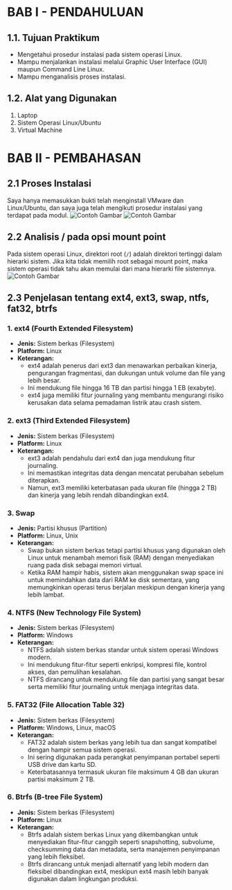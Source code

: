 # BAB I - PENDAHULUAN

## 1.1. Tujuan Praktikum
- Mengetahui prosedur instalasi pada sistem operasi Linux.
- Mampu menjalankan instalasi melalui Graphic User Interface (GUI) maupun Command Line Linux.
- Mampu menganalisis proses instalasi.

## 1.2. Alat yang Digunakan
1. Laptop
2. Sistem Operasi Linux/Ubuntu
3. Virtual Machine

# BAB II - PEMBAHASAN

## 2.1 Proses Instalasi
Saya hanya memasukkan bukti telah menginstall VMware dan Linux/Ubuntu, dan saya juga telah mengikuti prosedur instalasi yang terdapat pada modul.
![Contoh Gambar](https://github.com/Kingfroze/Bahij-Ammar-Dzakwan-Al-Faiq_09011182328018-Semester3_Praktikum-SO/blob/main/Sistem%20Operasi/Screenshot%202024-08-29%20141554.png)
![Contoh Gambar](https://github.com/Kingfroze/Bahij-Ammar-Dzakwan-Al-Faiq_09011182328018-Semester3_Praktikum-SO/blob/main/Sistem%20Operasi/Screenshot%202024-08-29%20141806.png)
## 2.2 Analisis / pada opsi mount point
Pada sistem operasi Linux, direktori root (`/`) adalah direktori tertinggi dalam hierarki sistem. Jika kita tidak memilih root sebagai mount point, maka sistem operasi tidak tahu akan memulai dari mana hierarki file sistemnya.
![Contoh Gambar](https://github.com/Kingfroze/Bahij-Ammar-Dzakwan-Al-Faiq_09011182328018-Semester3_Praktikum-SO/blob/main/Sistem%20Operasi/Screenshot%202024-08-29%20212646.png)
## 2.3 Penjelasan tentang ext4, ext3, swap, ntfs, fat32, btrfs

### 1. ext4 (Fourth Extended Filesystem)
- **Jenis:** Sistem berkas (Filesystem)
- **Platform:** Linux
- **Keterangan:**
  - ext4 adalah penerus dari ext3 dan menawarkan perbaikan kinerja, pengurangan fragmentasi, dan dukungan untuk volume dan file yang lebih besar.
  - Ini mendukung file hingga 16 TB dan partisi hingga 1 EB (exabyte).
  - ext4 juga memiliki fitur journaling yang membantu mengurangi risiko kerusakan data selama pemadaman listrik atau crash sistem.

### 2. ext3 (Third Extended Filesystem)
- **Jenis:** Sistem berkas (Filesystem)
- **Platform:** Linux
- **Keterangan:**
  - ext3 adalah pendahulu dari ext4 dan juga mendukung fitur journaling.
  - Ini memastikan integritas data dengan mencatat perubahan sebelum diterapkan.
  - Namun, ext3 memiliki keterbatasan pada ukuran file (hingga 2 TB) dan kinerja yang lebih rendah dibandingkan ext4.

### 3. Swap
- **Jenis:** Partisi khusus (Partition)
- **Platform:** Linux, Unix
- **Keterangan:**
  - Swap bukan sistem berkas tetapi partisi khusus yang digunakan oleh Linux untuk menambah memori fisik (RAM) dengan menyediakan ruang pada disk sebagai memori virtual.
  - Ketika RAM hampir habis, sistem akan menggunakan swap space ini untuk memindahkan data dari RAM ke disk sementara, yang memungkinkan operasi terus berjalan meskipun dengan kinerja yang lebih lambat.

### 4. NTFS (New Technology File System)
- **Jenis:** Sistem berkas (Filesystem)
- **Platform:** Windows
- **Keterangan:**
  - NTFS adalah sistem berkas standar untuk sistem operasi Windows modern.
  - Ini mendukung fitur-fitur seperti enkripsi, kompresi file, kontrol akses, dan pemulihan kesalahan.
  - NTFS dirancang untuk mendukung file dan partisi yang sangat besar serta memiliki fitur journaling untuk menjaga integritas data.

### 5. FAT32 (File Allocation Table 32)
- **Jenis:** Sistem berkas (Filesystem)
- **Platform:** Windows, Linux, macOS
- **Keterangan:**
  - FAT32 adalah sistem berkas yang lebih tua dan sangat kompatibel dengan hampir semua sistem operasi.
  - Ini sering digunakan pada perangkat penyimpanan portabel seperti USB drive dan kartu SD.
  - Keterbatasannya termasuk ukuran file maksimum 4 GB dan ukuran partisi maksimum 2 TB.

### 6. Btrfs (B-tree File System)
- **Jenis:** Sistem berkas (Filesystem)
- **Platform:** Linux
- **Keterangan:**
  - Btrfs adalah sistem berkas Linux yang dikembangkan untuk menyediakan fitur-fitur canggih seperti snapshotting, subvolume, checksumming data dan metadata, serta manajemen penyimpanan yang lebih fleksibel.
  - Btrfs dirancang untuk menjadi alternatif yang lebih modern dan fleksibel dibandingkan ext4, meskipun ext4 masih lebih banyak digunakan dalam lingkungan produksi.
